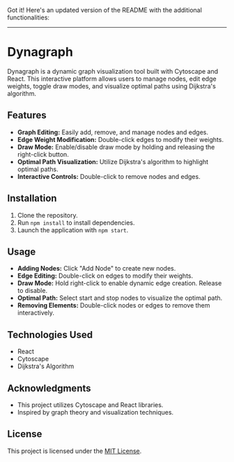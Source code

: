 Got it! Here's an updated version of the README with the additional functionalities:

---

# Dynagraph

Dynagraph is a dynamic graph visualization tool built with Cytoscape and React. This interactive platform allows users to manage nodes, edit edge weights, toggle draw modes, and visualize optimal paths using Dijkstra's algorithm.

## Features

- **Graph Editing:** Easily add, remove, and manage nodes and edges.
- **Edge Weight Modification:** Double-click edges to modify their weights.
- **Draw Mode:** Enable/disable draw mode by holding and releasing the right-click button.
- **Optimal Path Visualization:** Utilize Dijkstra's algorithm to highlight optimal paths.
- **Interactive Controls:** Double-click to remove nodes and edges.

## Installation

1. Clone the repository.
2. Run `npm install` to install dependencies.
3. Launch the application with `npm start`.

## Usage

- **Adding Nodes:** Click "Add Node" to create new nodes.
- **Edge Editing:** Double-click on edges to modify their weights.
- **Draw Mode:** Hold right-click to enable dynamic edge creation. Release to disable.
- **Optimal Path:** Select start and stop nodes to visualize the optimal path.
- **Removing Elements:** Double-click nodes or edges to remove them interactively.

## Technologies Used

- React
- Cytoscape
- Dijkstra's Algorithm

## Acknowledgments

- This project utilizes Cytoscape and React libraries.
- Inspired by graph theory and visualization techniques.

## License

This project is licensed under the [MIT License](LICENSE).
